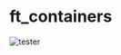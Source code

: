 # ft_containers


![tester](https://user-images.githubusercontent.com/60311340/177274868-25cffa60-5ee0-46cc-9f03-f1419a70f914.gif)


